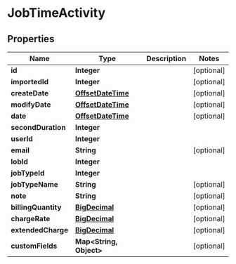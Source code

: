 
# JobTimeActivity

## Properties
Name | Type | Description | Notes
------------ | ------------- | ------------- | -------------
**id** | **Integer** |  |  [optional]
**importedId** | **Integer** |  |  [optional]
**createDate** | [**OffsetDateTime**](OffsetDateTime.md) |  |  [optional]
**modifyDate** | [**OffsetDateTime**](OffsetDateTime.md) |  |  [optional]
**date** | [**OffsetDateTime**](OffsetDateTime.md) |  |  [optional]
**secondDuration** | **Integer** |  | 
**userId** | **Integer** |  | 
**email** | **String** |  |  [optional]
**lobId** | **Integer** |  | 
**jobTypeId** | **Integer** |  | 
**jobTypeName** | **String** |  |  [optional]
**note** | **String** |  |  [optional]
**billingQuantity** | [**BigDecimal**](BigDecimal.md) |  |  [optional]
**chargeRate** | [**BigDecimal**](BigDecimal.md) |  |  [optional]
**extendedCharge** | [**BigDecimal**](BigDecimal.md) |  |  [optional]
**customFields** | **Map&lt;String, Object&gt;** |  |  [optional]



